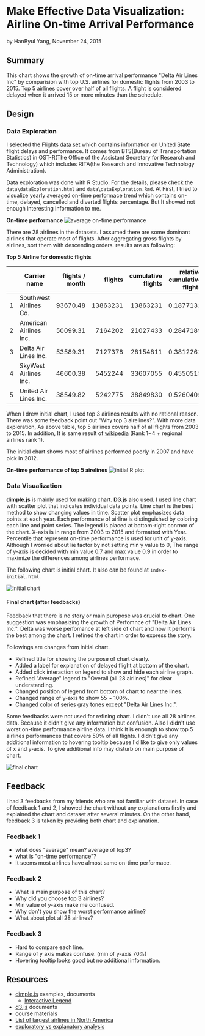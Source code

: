 Make Effective Data Visualization: Airline On-time Arrival Performance
========================================================
by HanByul Yang, November 24, 2015

## Summary ##
This chart shows the growth of on-time arrival performance "Delta Air Lines Inc" by comparision with top U.S. airlines for domestic flights from 2003 to 2015. Top 5 airlines cover over half of all flights. A flight is considered delayed when it arrived 15 or more minutes than the schedule.

## Design ##
### Data Exploration ###
I selected the Flights [data set](http://www.transtats.bts.gov/OT_Delay/OT_DelayCause1.asp) which contains information on United State flight delays and performance. It comes from BTS(Bureau of Transportation Statistics) in OST-R(The Office of the Assistant Secretary for Research and Technology) which includes RITA(the Research and Innovative Technology Administration).

Data exploration was done with R Studio. For the details, please check the `data\dataExploration.html` and `data\dataExploration.Rmd`. At First, I tried to visualize yearly averaged on-time performace trend which contains on-time, delayed, cancelled and diverted flights percentage. But It showed not enough interesting information to me.

**On-time performance**
![average on-time performance](https://raw.githubusercontent.com/yhbyhb/data_analyst_nanodegree_p5/master/data/figure/on_time_performance_yearly-1.png)

There are 28 airlines in the datasets. I assumed there are some dominant airlines that operate most of flights. After aggregating gross flights by airlines, sort them with descending orders. results are as following:

**Top 5 Airline for domestic flights**

|  | Carrier name | flights / month | flights | cumulative flights | relative cumulative flights
|---:|---|---:|---:|---:|---:
|1 |       Southwest Airlines Co. | 93670.48 | 13863231 | 13863231 | 0.1877131
|2 |       American Airlines Inc. | 50099.31 |  7164202 | 21027433 | 0.2847189
|3 |         Delta Air Lines Inc. | 53589.31 |  7127378 | 28154811 | 0.3812262
|4 |        SkyWest Airlines Inc. | 46600.38 |  5452244 | 33607055 | 0.4550515
|5 |        United Air Lines Inc. | 38549.82 |  5242775 | 38849830 | 0.5260405

When I drew initial chart, I used top 3 airlines results with no rational reason. There was some feedback point out "Why top 3 airelines?". With more data exploration, As above table, top 5 airlines covers half of all flights from 2003 to 2015. In addition, It is same result of [wikipedia](https://en.wikipedia.org/wiki/List_of_largest_airlines_in_North_America) (Rank 1~4 + regional airlines rank 1).

The initial chart shows most of airlines performed poorly in 2007 and have pick in 2012. 

**On-time performance of top 5 airelines**
![initial R plot](https://raw.githubusercontent.com/yhbyhb/data_analyst_nanodegree_p5/master/data/figure/top5_airlines_and_overall-1.png)

### Data Visualization ###
**dimple.js** is mainly used for making chart. **D3.js** also used.
I used line chart with scatter plot that indicates individual data points. Line chart is the best method to show changing values in time. Scatter plot emphasizes data points at each year. Each performance of airline is distinguished by coloring each line and point series.
The legend is placed at bottom-right conrnor of the chart. X-axis is in range from 2003 to 2015 and formatted with Year. Percentile that represent on-time performance is used for unit of y-axis. Although I worried about lie factor by not setting min y value to 0, The range of y-axis is decided with min value 0.7 and max value 0.9 in order to maximize the differences among airlines performace.

The following chart is initial chart. It also can be found at `index-initial.html`.

![initial chart](https://raw.githubusercontent.com/yhbyhb/data_analyst_nanodegree_p5/master/data/figure/index-initial.png)

#### Final chart (after feedbacks) ####
Feedback that there is no story or main puropose was crucial to chart. One suggestion was emphasizing the growth of Perfomnce of "Delta Air Lines Inc.". Delta was worse perfomance at left side of chart and now It performs the best among the chart. I refined the chart in order to express the story.

Followings are changes from initial chart.
- Refined title for showing the purpose of chart clearly.
- Added a label for explanation of delayed flight at bottom of the chart.
- Added click interaction on legend to show and hide each airline graph.
- Refined "Average" legend to "Overall (all 28 airlines)" for clear understanding.
- Changed position of legend from bottom of chart to near the lines.
- Changed range of y-axis to show 55 ~ 100%.
- Changed color of series gray tones except "Delta Air Lines Inc.".

Some feedbacks were not used for refining chart. I didn't use all 28 airlines data. Because it didn't give any information but confusion. Also I didn't use worst on-time performance airline data. I think It is enoungh to show top 5 airlines performances that covers 50% of all flights. I didn't give any additional information to hovering tooltip because I'd like to give only values of x and y-axis. To give additional info may disturb on main purpose of chart.

![final chart](https://raw.githubusercontent.com/yhbyhb/data_analyst_nanodegree_p5/master/data/figure/index-final.png)

## Feedback ##
I had 3 feedbacks from my friends who are not familiar with dataset. In case of feedback 1 and 2, I showed the chart without any explanations firstly and explained the chart and dataset after several minutes. On the other hand, feedback 3 is taken by providing both chart and explanation.

### Feedback 1 ###
- what does "average" mean? average of top3?
- what is "on-time performance"?
- It seems most airlines have almost same on-time performace.

### Feedback 2 ###
- What is main purpose of this chart?
- Why did you choose top 3 airlines?
- Min value of y-axis make me confused.
- Why don't you show the worst performance airline?
- What about plot all 28 airlines?

### Feedback 3 ###
- Hard to compare each line.
- Range of y axis makes confuse. (min of y-axis 70%)
- Hovering tooltip looks good but no additional information.

## Resources ##
- [dimple.js](http://dimplejs.org/) examples, documents
    - [Interactive Legend](http://dimplejs.org/advanced_examples_viewer.html?id=advanced_interactive_legends)
- [d3.js](http://d3js.org/) documents
- course materials
- [List of largest airlines in North America](https://en.wikipedia.org/wiki/List_of_largest_airlines_in_North_America)
- [exploratory vs explanatory analysis](http://www.storytellingwithdata.com/blog/2014/04/exploratory-vs-explanatory-analysis)